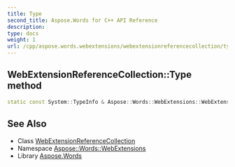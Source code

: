 ```yaml
---
title: Type
second_title: Aspose.Words for C++ API Reference
description: 
type: docs
weight: 1
url: /cpp/aspose.words.webextensions/webextensionreferencecollection/type/
---
```

## WebExtensionReferenceCollection::Type method




```cpp
static const System::TypeInfo & Aspose::Words::WebExtensions::WebExtensionReferenceCollection::Type()
```

## See Also

* Class [WebExtensionReferenceCollection](../)
* Namespace [Aspose::Words::WebExtensions](../../)
* Library [Aspose.Words](../../../)
